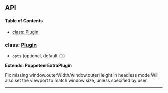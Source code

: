 ## API

<!-- Generated by documentation.js. Update this documentation by updating the source code. -->

#### Table of Contents

- [class: Plugin](#class-plugin)

### class: [Plugin](https://github.com/berstend/puppeteer-extra/blob/8d034bdf078a9e88e343ca5b898702f3c6a46a5c/packages/puppeteer-extra-plugin-stealth/evasions/window.outerdimensions/index.js#L9-L40)

- `opts` (optional, default `{}`)

**Extends: PuppeteerExtraPlugin**

Fix missing window.outerWidth/window.outerHeight in headless mode
Will also set the viewport to match window size, unless specified by user

---
